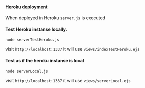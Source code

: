#### Heroku deployment
  When deployed in Heroku `server.js` is executed 
 
#### Test Heroku instanse locally.
  
    node serverTestHeroku.js

  visit `http://localhost:1337` it will use `views/indexTestHeroku.ejs`

#### Test as if the heroku instanse is local

    node serverLocal.js

  visit `http://localhost:1337` it will use `views/serverLocal.ejs`
